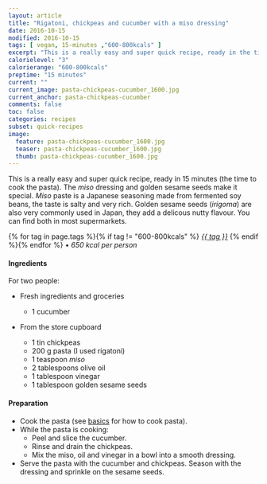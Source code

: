 ```yaml
---
layout: article
title: "Rigatoni, chickpeas and cucumber with a miso dressing"
date: 2016-10-15
modified: 2016-10-15
tags: [ vegan, 15-minutes ,"600-800kcals" ]
excerpt: "This is a really easy and super quick recipe, ready in the time to cook the pasta."
calorielevel: "3"
calorierange: "600-800kcals"
preptime: "15 minutes"
current: ""
current_image: pasta-chickpeas-cucumber_1600.jpg
current_anchor: pasta-chickpeas-cucumber
comments: false
toc: false
categories: recipes
subset: quick-recipes
image:
  feature: pasta-chickpeas-cucumber_1600.jpg
  teaser: pasta-chickpeas-cucumber_1600.jpg
  thumb: pasta-chickpeas-cucumber_1600.jpg
---
```


This is a really easy and super quick recipe, ready in 15 minutes (the time to cook the pasta). The _miso_ dressing and golden sesame seeds make it special. _Miso_ paste is a Japanese seasoning made from fermented soy beans, the taste is salty and very rich. Golden sesame seeds  (_irigoma_) are also very commonly used in Japan, they add a delicous nutty flavour. You can find both in most supermarkets.

{% for tag in page.tags %}{% if tag != "600-800kcals" %}&nbsp;<a class="post-tag" href="{{ site.url}}/tags/#{{ tag }}">_{{ tag }}_</a>&nbsp;{% endif %}{% endfor %} &bull;&nbsp;<em>650&nbsp;kcal&nbsp;per&nbsp;person</em>&nbsp;&nbsp;<a href="{{ site.url}}/tags/#600-800kcals"><img src="{{ site.url }}/images/battery_lvl_3.png" style="height:1.0em;"></a>


#### Ingredients

For two people:

- Fresh ingredients and groceries
  - 1 cucumber

- From the store cupboard
  - 1 tin chickpeas
  - 200 g pasta (I used rigatoni)
  - 1 teaspoon _miso_
  - 2 tablespoons olive oil
  - 1 tablespoon vinegar
  - 1 tablespoon golden sesame seeds	

#### Preparation
  
- Cook the pasta (see <a href="{{ site.url }}/basics#toc2">basics</a> for how to cook pasta).
- While the pasta is cooking:
  - Peel and slice the cucumber.
  - Rinse and drain the chickpeas.
  - Mix the miso, oil and vinegar in a bowl into a smooth dressing.
- Serve the pasta with the cucumber and chickpeas. Season with the dressing and sprinkle on the sesame seeds.

